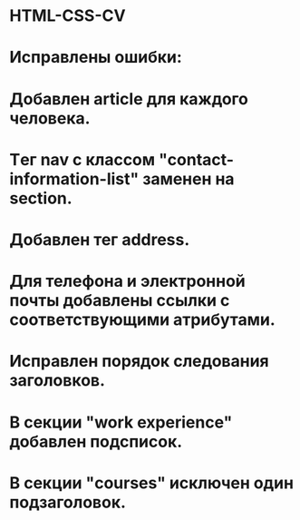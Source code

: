 # HTML-CSS-CV
# Исправлены ошибки:
# Добавлен article для каждого человека.
# Tег nav с классом "contact-information-list" заменен на section.
# Добавлен тег address.
# Для телефона и электронной почты добавлены ссылки с соответствующими атрибутами.
# Исправлен порядок следования заголовков.
# В секции "work experience" добавлен подсписок.
# В секции "courses" исключен один подзаголовок.
